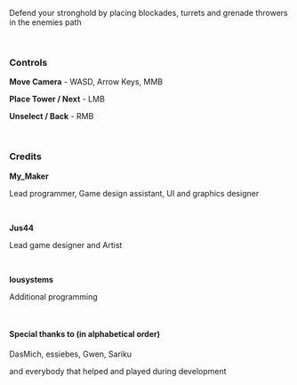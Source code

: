 Defend your stronghold by placing blockades, turrets and grenade throwers in the enemies path

&nbsp;

### Controls
**Move Camera** - WASD, Arrow Keys, MMB

**Place Tower / Next** - LMB

**Unselect / Back** - RMB

&nbsp;

### Credits
**My_Maker**

Lead programmer, Game design assistant, UI and graphics designer

&nbsp;

**Jus44**

Lead game designer and Artist

&nbsp;

**lousystems**

Additional programming

&nbsp;



#### Special thanks to (in alphabetical order)

DasMich, essiebes, Gwen, Sariku

and everybody that helped and played during development